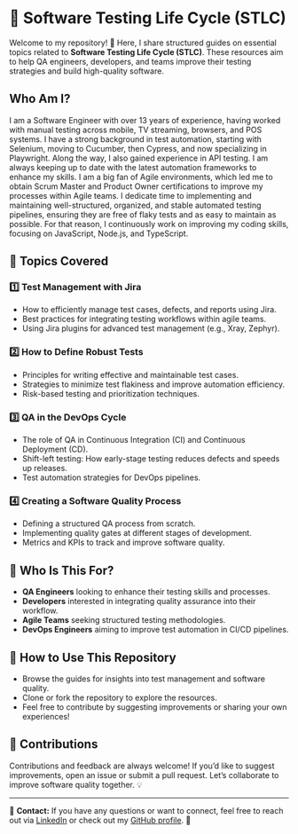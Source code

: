 # 📌 Software Testing Life Cycle (STLC)

Welcome to my repository! 🚀 Here, I share structured guides on essential topics related to **Software Testing Life Cycle (STLC)**. These resources aim to help QA engineers, developers, and teams improve their testing strategies and build high-quality software.

## Who Am I?

I am a Software Engineer with over 13 years of experience, having worked with manual testing across mobile, TV streaming, browsers, and POS systems.
I have a strong background in test automation, starting with Selenium, moving to Cucumber, then Cypress, and now specializing in Playwright. Along the way, I also gained experience in API testing. I am always keeping up to date with the latest automation frameworks to enhance my skills.
I am a big fan of Agile environments, which led me to obtain Scrum Master and Product Owner certifications to improve my processes within Agile teams.
I dedicate time to implementing and maintaining well-structured, organized, and stable automated testing pipelines, ensuring they are free of flaky tests and as easy to maintain as possible.
For that reason, I continuously work on improving my coding skills, focusing on JavaScript, Node.js, and TypeScript.

## 📖 Topics Covered

### 1️⃣ **Test Management with Jira**
- How to efficiently manage test cases, defects, and reports using Jira.
- Best practices for integrating testing workflows within agile teams.
- Using Jira plugins for advanced test management (e.g., Xray, Zephyr).

### 2️⃣ **How to Define Robust Tests**
- Principles for writing effective and maintainable test cases.
- Strategies to minimize test flakiness and improve automation efficiency.
- Risk-based testing and prioritization techniques.

### 3️⃣ **QA in the DevOps Cycle**
- The role of QA in Continuous Integration (CI) and Continuous Deployment (CD).
- Shift-left testing: How early-stage testing reduces defects and speeds up releases.
- Test automation strategies for DevOps pipelines.

### 4️⃣ **Creating a Software Quality Process**
- Defining a structured QA process from scratch.
- Implementing quality gates at different stages of development.
- Metrics and KPIs to track and improve software quality.

## 🎯 Who Is This For?
- **QA Engineers** looking to enhance their testing skills and processes.
- **Developers** interested in integrating quality assurance into their workflow.
- **Agile Teams** seeking structured testing methodologies.
- **DevOps Engineers** aiming to improve test automation in CI/CD pipelines.

## 📌 How to Use This Repository
- Browse the guides for insights into test management and software quality.
- Clone or fork the repository to explore the resources.
- Feel free to contribute by suggesting improvements or sharing your own experiences!

## 🤝 Contributions
Contributions and feedback are always welcome! If you’d like to suggest improvements, open an issue or submit a pull request. Let’s collaborate to improve software quality together. 💡

---

📧 **Contact:** If you have any questions or want to connect, feel free to reach out via [LinkedIn](https://linkedin.com/in/liviabonifacio) or check out my [GitHub profile](https://github.com/LiviaGitHub). 🚀

